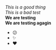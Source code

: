 *This is a good thing*  
_This is a bad test_  
**We are testing**  
__We are testing agagin__  
- 😕
- ✨
- ❤️
